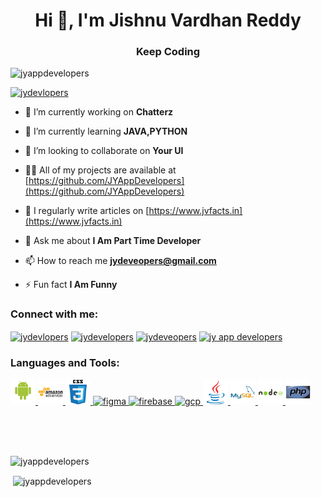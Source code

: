 <h1 align="center">Hi 👋, I'm Jishnu Vardhan Reddy</h1>
<h3 align="center">Keep Coding</h3>

<p align="left"> <img src="https://komarev.com/ghpvc/?username=jyappdevelopers&label=Profile%20views&color=0e75b6&style=flat" alt="jyappdevelopers" /> </p>

<p align="left"> <a href="https://twitter.com/jydevlopers" target="blank"><img src="https://img.shields.io/twitter/follow/jydevlopers?logo=twitter&style=for-the-badge" alt="jydevlopers" /></a> </p>

- 🔭 I’m currently working on **Chatterz**

- 🌱 I’m currently learning **JAVA,PYTHON**

- 👯 I’m looking to collaborate on **Your UI**

- 👨‍💻 All of my projects are available at [https://github.com/JYAppDevelopers](https://github.com/JYAppDevelopers)

- 📝 I regularly write articles on [https://www.jvfacts.in](https://www.jvfacts.in)

- 💬 Ask me about **I Am Part Time Developer**

- 📫 How to reach me **jydeveopers@gmail.com**

- ⚡ Fun fact **I Am Funny**

<h3 align="left">Connect with me:</h3>
<p align="left">
<a href="https://twitter.com/jydevlopers" target="blank"><img align="center" src="https://raw.githubusercontent.com/rahuldkjain/github-profile-readme-generator/master/src/images/icons/Social/twitter.svg" alt="jydevlopers" height="30" width="40" /></a>
<a href="https://www.facebook.com/JYDEVELOPERS/" target="blank"><img align="center" src="https://raw.githubusercontent.com/rahuldkjain/github-profile-readme-generator/master/src/images/icons/Social/facebook.svg" alt="jydevelopers" height="30" width="40" /></a>
<a href="https://www.instagram.com/jydeveopers/" target="blank"><img align="center" src="https://raw.githubusercontent.com/rahuldkjain/github-profile-readme-generator/master/src/images/icons/Social/instagram.svg" alt="jydeveopers" height="30" width="40" /></a>
<a href="https://www.youtube.com/channel/UChHXagaS2DyduM8MTpRjsUg" target="blank"><img align="center" src="https://raw.githubusercontent.com/rahuldkjain/github-profile-readme-generator/master/src/images/icons/Social/youtube.svg" alt="jy app developers" height="30" width="40" /></a>
</p>

<h3 align="left">Languages and Tools:</h3>
<p align="left"> <a href="https://developer.android.com" target="_blank"> <img src="https://raw.githubusercontent.com/devicons/devicon/master/icons/android/android-original-wordmark.svg" alt="android" width="40" height="40"/> </a> <a href="https://aws.amazon.com" target="_blank"> <img src="https://raw.githubusercontent.com/devicons/devicon/master/icons/amazonwebservices/amazonwebservices-original-wordmark.svg" alt="aws" width="40" height="40"/> </a> <a href="https://www.w3schools.com/css/" target="_blank"> <img src="https://raw.githubusercontent.com/devicons/devicon/master/icons/css3/css3-original-wordmark.svg" alt="css3" width="40" height="40"/> </a> <a href="https://www.figma.com/" target="_blank"> <img src="https://www.vectorlogo.zone/logos/figma/figma-icon.svg" alt="figma" width="40" height="40"/> </a> <a href="https://firebase.google.com/" target="_blank"> <img src="https://www.vectorlogo.zone/logos/firebase/firebase-icon.svg" alt="firebase" width="40" height="40"/> </a> <a href="https://cloud.google.com" target="_blank"> <img src="https://www.vectorlogo.zone/logos/google_cloud/google_cloud-icon.svg" alt="gcp" width="40" height="40"/> </a> <a href="https://www.java.com" target="_blank"> <img src="https://raw.githubusercontent.com/devicons/devicon/master/icons/java/java-original.svg" alt="java" width="40" height="40"/> </a> <a href="https://www.mysql.com/" target="_blank"> <img src="https://raw.githubusercontent.com/devicons/devicon/master/icons/mysql/mysql-original-wordmark.svg" alt="mysql" width="40" height="40"/> </a> <a href="https://nodejs.org" target="_blank"> <img src="https://raw.githubusercontent.com/devicons/devicon/master/icons/nodejs/nodejs-original-wordmark.svg" alt="nodejs" width="40" height="40"/> </a> <a href="https://www.php.net" target="_blank"> <img src="https://raw.githubusercontent.com/devicons/devicon/master/icons/php/php-original.svg" alt="php" width="40" height="40"/> </a> </p>
<br><br><br>
<p><img align="left" src="https://github-readme-stats.vercel.app/api/top-langs?username=jyappdevelopers&show_icons=true&locale=en&layout=compact" alt="jyappdevelopers" /></p>
<br>
<p>&nbsp;<img align="center" src="https://github-readme-stats.vercel.app/api?username=jyappdevelopers&show_icons=true&locale=en" alt="jyappdevelopers" /></p>
<br><br>
